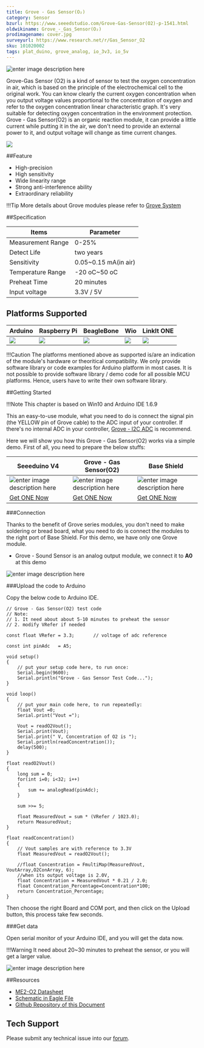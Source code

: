 ```yaml
---
title: Grove - Gas Sensor(O₂)
category: Sensor
bzurl: https://www.seeedstudio.com/Grove-Gas-Sensor(O2)-p-1541.html
oldwikiname: Grove_-_Gas_Sensor(O₂)
prodimagename: cover.jpg
surveyurl: https://www.research.net/r/Gas_Sensor_O2
sku: 101020002
tags: plat_duino, grove_analog, io_3v3, io_5v
---
```

<!-- tags: io_3v3, io_5v, grove_i2c, grove_analog, grove_digital, grove_uart, plat_duino, plat_bbg, plat_pi, plat_wio, plat_linkit -->

![enter image description here](https://raw.githubusercontent.com/SeeedDocument/Grove_Gas_Sensor_O2/master/images/cover.jpg)

Grove-Gas Sensor (O2) is a kind of sensor to test the oxygen concentration in air, which is based on the principle of the electrochemical cell to the original work. You can know clearly the current oxygen concentration when you output voltage values proportional to the concentration of oxygen and refer to the oxygen concentration linear characteristic graph. It's very suitable for detecting oxygen concentration in the environment protection. Grove - Gas Sensor(O2) is an organic reaction module, it can provide a little current while putting it in the air, we don't need to provide an external power to it, and output voltage will change as time current changes. 

[![](https://github.com/SeeedDocument/BeagleBone_Green_Wireless/blob/master/images/get_one_now.png?raw=true)](http://www.seeedstudio.com/grove-gas-sensoro2-p-1541.html)


##Feature

* High-precision
* High sensitivity
* Wide linearity range
* Strong anti-interference ability
* Extraordinary reliability

!!!Tip
    More details about Grove modules please refer to [Grove System](http://wiki.seeedstudio.com/Grove_System/)

##Specification

|Items	| Parameter |
|-------|---------------|
|Measurement Range	| 0-25% |
| Detect Life	| two years |
|Sensitivity	| 0.05~0.15 mA(in air) |
|Temperature Range |	-20 oC~50 oC |
|Preheat Time	| 20 minutes|
|Input voltage|3.3V / 5V|

## Platforms Supported

| Arduino                                                                                             | Raspberry Pi                                                                                             | BeagleBone                                                                                      | Wio                                                                                               | LinkIt ONE                                                                                         |
|-----------------------------------------------------------------------------------------------------|----------------------------------------------------------------------------------------------------------|-------------------------------------------------------------------------------------------------|---------------------------------------------------------------------------------------------------|----------------------------------------------------------------------------------------------------|
| ![](https://raw.githubusercontent.com/SeeedDocument/wiki_english/master/docs/images/arduino_logo.jpg) | ![](https://raw.githubusercontent.com/SeeedDocument/wiki_english/master/docs/images/raspberry_pi_logo_n.jpg) | ![](https://raw.githubusercontent.com/SeeedDocument/wiki_english/master/docs/images/bbg_logo_n.jpg) | ![](https://raw.githubusercontent.com/SeeedDocument/wiki_english/master/docs/images/wio_logo_n.jpg) | ![](https://raw.githubusercontent.com/SeeedDocument/wiki_english/master/docs/images/linkit_logo_n.jpg) |

!!!Caution
    The platforms mentioned above as supported is/are an indication of the module's hardware or theoritical compatibility. We only provide software library or code examples for Arduino platform in most cases. It is not possible to provide software library / demo code for all possible MCU platforms. Hence, users have to write their own software library.


##Getting Started

!!!Note
    This chapter is based on Win10 and Arduino IDE 1.6.9

This an easy-to-use module, what you need to do is connect the signal pin (the YELLOW pin of Grove cable) to the ADC input of your controller. If there's no internal ADC in your controller, [Grove - I2C ADC](http://www.seeedstudio.com/Grove-I2C-ADC-p-1580.html) is recommend. 

Here we will show you how this Grove - Gas Sensor(O2) works via a simple demo. First of all, you need to prepare the below stuffs:

| Seeeduino V4 | Grove - Gas Sensor(O2) | Base Shield |
|--------------|----------------------|-----------------|
|![enter image description here](https://raw.githubusercontent.com/SeeedDocument/Grove_Light_Sensor/master/images/gs_1.jpg)|![enter image description here](https://raw.githubusercontent.com/SeeedDocument/Grove_Gas_Sensor_O2/master/images/gas_sensor_210.jpg)|![enter image description here](https://raw.githubusercontent.com/SeeedDocument/Grove_Light_Sensor/master/images/gs_4.jpg)|
|[Get ONE Now](http://www.seeedstudio.com/Seeeduino-V4.2-p-2517.html)|[Get ONE Now](http://www.seeedstudio.com/grove-gas-sensoro2-p-1541.html)|[Get ONE Now](http://www.seeedstudio.com/Grove-Universal-4-Pin-20cm-Unbuckled-Cable-%285-PCs-Pack%29-p-749.html)|

###Connection 

Thanks to the benefit of Grove series modules, you don't need to make soldering or bread board, what you need to do is connect the modules to the right port of Base Shield. For this demo, we have only one Grove module. 

* Grove - Sound Sensor is an analog output module, we connect it to **A0** at this demo

![enter image description here](https://raw.githubusercontent.com/SeeedDocument/Grove_Gas_Sensor_O2/master/images/connection.jpeg)


###Upload the code to Arduino

Copy the below code to Arduino IDE.


```
// Grove - Gas Sensor(O2) test code
// Note:
// 1. It need about about 5-10 minutes to preheat the sensor
// 2. modify VRefer if needed

const float VRefer = 3.3;       // voltage of adc reference

const int pinAdc   = A5;

void setup() 
{
    // put your setup code here, to run once:
    Serial.begin(9600);
    Serial.println("Grove - Gas Sensor Test Code...");
}

void loop() 
{
    // put your main code here, to run repeatedly:
    float Vout =0;
    Serial.print("Vout =");

    Vout = readO2Vout();
    Serial.print(Vout);
    Serial.print(" V, Concentration of O2 is ");
    Serial.println(readConcentration());
    delay(500);
}

float readO2Vout()
{
    long sum = 0;
    for(int i=0; i<32; i++)
    {
        sum += analogRead(pinAdc);
    }
    
    sum >>= 5;
    
    float MeasuredVout = sum * (VRefer / 1023.0);
    return MeasuredVout;
}

float readConcentration()
{
    // Vout samples are with reference to 3.3V
    float MeasuredVout = readO2Vout();
    
    //float Concentration = FmultiMap(MeasuredVout, VoutArray,O2ConArray, 6);
    //when its output voltage is 2.0V,
    float Concentration = MeasuredVout * 0.21 / 2.0;
    float Concentration_Percentage=Concentration*100;
    return Concentration_Percentage;
}

```

Then choose the right Board and COM port, and then click on the Upload button, this process take few seconds. 

###Get data

Open serial monitor of your Arduino IDE, and you will get the data now. 

!!!Warning
    It need about 20~30 minutes to preheat the sensor, or you will get a larger value.
    
![enter image description here](https://raw.githubusercontent.com/SeeedDocument/Grove_Gas_Sensor_O2/master/images/data.png)


##Resources

* [ME2-O2 Datasheet](https://github.com/SeeedDocument/Grove_Gas_Sensor_O2/raw/master/resources/ME2-O2-D20%200-25%25%20Manual%20%28ver1.2%29.pdf)
* [Schematic in Eagle File](https://github.com/SeeedDocument/Grove_Gas_Sensor_O2/raw/master/resources/Schematics_O2.zip)
* [Github Repository of this Document](https://github.com/SeeedDocument/Grove_Gas_Sensor_O2)

## Tech Support
Please submit any technical issue into our [forum](http://forum.seeedstudio.com/). 